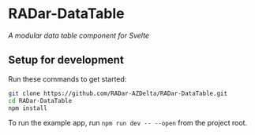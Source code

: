 # RADar-DataTable

*A modular data table component for Svelte*

## Setup for development

Run these commands to get started:

```bash
git clone https://github.com/RADar-AZDelta/RADar-DataTable.git
cd RADar-DataTable
npm install
```

To run the example app, run `npm run dev -- --open` from the project root.
